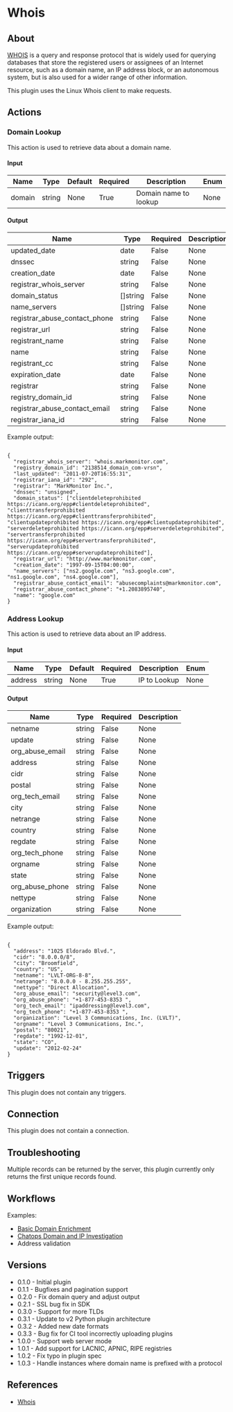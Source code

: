 
# Whois

## About

[WHOIS](https://en.wikipedia.org/wiki/WHOIS) is a query and response protocol that is widely used for querying databases that store the registered users
or assignees of an Internet resource, such as a domain name, an IP address block, or an autonomous system, but is also used for a wider range of other information.

This plugin uses the Linux Whois client to make requests.

## Actions

### Domain Lookup

This action is used to retrieve data about a domain name.

#### Input

|Name|Type|Default|Required|Description|Enum|
|----|----|-------|--------|-----------|----|
|domain|string|None|True|Domain name to lookup|None|

#### Output

|Name|Type|Required|Description|
|----|----|--------|-----------|
|updated_date|date|False|None|
|dnssec|string|False|None|
|creation_date|date|False|None|
|registrar_whois_server|string|False|None|
|domain_status|[]string|False|None|
|name_servers|[]string|False|None|
|registrar_abuse_contact_phone|string|False|None|
|registrar_url|string|False|None|
|registrant_name|string|False|None|
|name|string|False|None|
|registrant_cc|string|False|None|
|expiration_date|date|False|None|
|registrar|string|False|None|
|registry_domain_id|string|False|None|
|registrar_abuse_contact_email|string|False|None|
|registrar_iana_id|string|False|None|

Example output:

```

{
  "registrar_whois_server": "whois.markmonitor.com",
  "registry_domain_id": "2138514_domain_com-vrsn",
  "last_updated": "2011-07-20T16:55:31",
  "registrar_iana_id": "292",
  "registrar": "MarkMonitor Inc.",
  "dnssec": "unsigned",
  "domain_status": ["clientdeleteprohibited https://icann.org/epp#clientdeleteprohibited", "clienttransferprohibited https://icann.org/epp#clienttransferprohibited", "clientupdateprohibited https://icann.org/epp#clientupdateprohibited", "serverdeleteprohibited https://icann.org/epp#serverdeleteprohibited", "servertransferprohibited https://icann.org/epp#servertransferprohibited", "serverupdateprohibited https://icann.org/epp#serverupdateprohibited"],
  "registrar_url": "http://www.markmonitor.com",
  "creation_date": "1997-09-15T04:00:00",
  "name_servers": ["ns2.google.com", "ns3.google.com", "ns1.google.com", "ns4.google.com"],
  "registrar_abuse_contact_email": "abusecomplaints@markmonitor.com",
  "registrar_abuse_contact_phone": "+1.2083895740",
  "name": "google.com"
}

```

### Address Lookup

This action is used to retrieve data about an IP address.

#### Input

|Name|Type|Default|Required|Description|Enum|
|----|----|-------|--------|-----------|----|
|address|string|None|True|IP to Lookup|None|

#### Output

|Name|Type|Required|Description|
|----|----|--------|-----------|
|netname|string|False|None|
|update|string|False|None|
|org_abuse_email|string|False|None|
|address|string|False|None|
|cidr|string|False|None|
|postal|string|False|None|
|org_tech_email|string|False|None|
|city|string|False|None|
|netrange|string|False|None|
|country|string|False|None|
|regdate|string|False|None|
|org_tech_phone|string|False|None|
|orgname|string|False|None|
|state|string|False|None|
|org_abuse_phone|string|False|None|
|nettype|string|False|None|
|organization|string|False|None|

Example output:

```

{
  "address": "1025 Eldorado Blvd.",
  "cidr": "8.0.0.0/8",
  "city": "Broomfield",
  "country": "US",
  "netname": "LVLT-ORG-8-8",
  "netrange": "8.0.0.0 - 8.255.255.255",
  "nettype": "Direct Allocation",
  "org_abuse_email": "security@level3.com",
  "org_abuse_phone": "+1-877-453-8353 ",
  "org_tech_email": "ipaddressing@level3.com",
  "org_tech_phone": "+1-877-453-8353 ",
  "organization": "Level 3 Communications, Inc. (LVLT)",
  "orgname": "Level 3 Communications, Inc.",
  "postal": "80021",
  "regdate": "1992-12-01",
  "state": "CO",
  "update": "2012-02-24"
}

```

## Triggers

This plugin does not contain any triggers.

## Connection

This plugin does not contain a connection.

## Troubleshooting

Multiple records can be returned by the server, this plugin currently only returns the first unique records found.

## Workflows

Examples:

* [Basic Domain Enrichment](https://market.komand.com/snippets/jschipp/basic-domain-enrichment-report/0.1.0)
* [Chatops Domain and IP Investigation](https://market.komand.com/workflows/komand/chatops-investigate/0.1.0)
* Address validation

## Versions

* 0.1.0 - Initial plugin
* 0.1.1 - Bugfixes and pagination support
* 0.2.0 - Fix domain query and adjust output
* 0.2.1 - SSL bug fix in SDK
* 0.3.0 - Support for more TLDs
* 0.3.1 - Update to v2 Python plugin architecture
* 0.3.2 - Added new date formats
* 0.3.3 - Bug fix for CI tool incorrectly uploading plugins
* 1.0.0 - Support web server mode
* 1.0.1 - Add support for LACNIC, APNIC, RIPE registries
* 1.0.2 - Fix typo in plugin spec
* 1.0.3 - Handle instances where domain name is prefixed with a protocol

## References

* [Whois](https://en.wikipedia.org/wiki/WHOIS)
